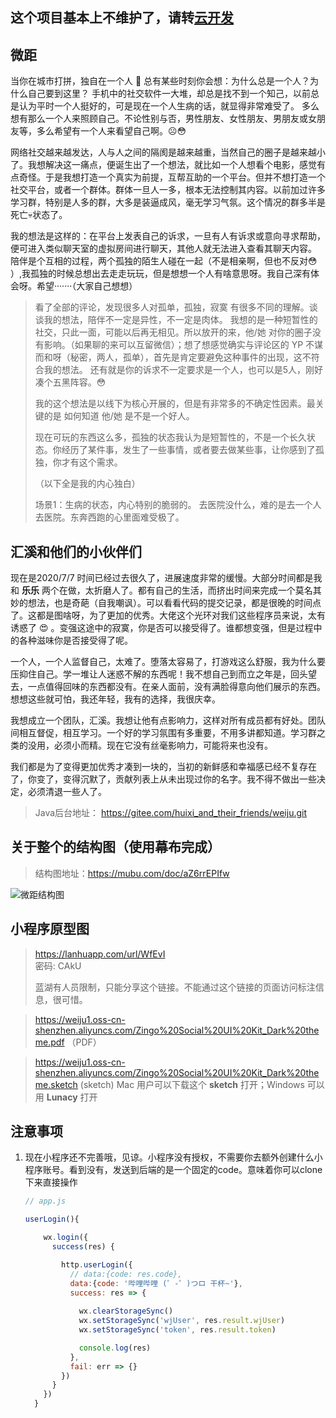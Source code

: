## 这个项目基本上不维护了，请转[云开发](https://gitee.com/huixi_and_their_friends/weiju-wechat-cloud/tree/master_v2/)
## 微距

当你在城市打拼，独自在一个人 🧑 总有某些时刻你会想：为什么总是一个人？为什么自己要到这里？
手机中的社交软件一大堆，却总是找不到一个知己，以前总是认为平时一个人挺好的，可是现在一个人生病的话，就显得非常难受了。
多么想有那么一个人来照顾自己。不论性别与否，男性朋友、女性朋友、男朋友或女朋友等，多么希望有一个人来看望自己啊。☹😳

网络社交越来越发达，人与人之间的隔阂是越来越重，当然自己的圈子是越来越小了。我想解决这一痛点，便诞生出了一个想法，就比如一个人想看个电影，感觉有点奇怪。于是我想打造一个真实为前提，互帮互助的一个平台。但并不想打造一个社交平台，或者一个群体。群体一旦人一多，根本无法控制其内容。以前加过许多学习群，特别是人多的群，大多是装逼成风，毫无学习气氛。这个情况的群多半是死亡:skull:状态了。

我的想法是这样的：在平台上发表自己的诉求，一旦有人有诉求或意向寻求帮助，便可进入类似聊天室的虚拟房间进行聊天，其他人就无法进入查看其聊天内容。  
陪伴是个互相的过程，两个孤独的陌生人碰在一起（不是相亲啊，但也不反对:flushed:  ）,我孤独的时候总想出去走走玩玩，但是想想一个人有啥意思呀。我自己深有体会呀。希望·······（大家自己想想）

> 看了全部的评论，发现很多人对孤单，孤独，寂寞 有很多不同的理解。谈谈我的想法，陪伴不一定是异性，不一定是肉体。 我想的是一种短暂性的社交，只此一面，可能以后再无相见。所以放开的来，他/她 对你的圈子没有影响。（如果聊的来可以互留微信）；想了想感觉确实与评论区的 YP 不谋而和呀（秘密，两人，孤单），首先是肯定要避免这种事件的出现，这不符合我的想法。 还有就是你的诉求不一定要求是一个人，也可以是5人，刚好凑个五黑阵容。:flushed: 
>
> 我的这个想法是以线下为核心开展的，但是有非常多的不确定性因素。最关键的是 如何知道 他/她 是不是一个好人。
>
> 现在可玩的东西这么多，孤独的状态我认为是短暂性的，不是一个长久状态。你经历了某件事，发生了一些事情，或者要去做某些事，让你感到了孤独，你才有这个需求。
>
> 
>
> （以下全是我的内心独白）
>
> 场景1：生病的状态，内心特别的脆弱的。 去医院没什么，难的是去一个人去医院。东奔西跑的心里面难受极了。



## 汇溪和他们的小伙伴们

现在是2020/7/7 时间已经过去很久了，进展速度非常的缓慢。大部分时间都是我和  **乐乐**  两个在做，太折磨人了。都有自己的生活，而挤出时间来完成一个莫名其妙的想法，也是奇葩（自我嘲讽）。可以看看代码的提交记录，都是很晚的时间点了。这都是图啥呀，为了更加的优秀。大佬这个光环对我们这些程序员来说，太有诱惑了 :heart_eyes: 。变强这途中的寂寞，你是否可以接受得了。谁都想变强，但是过程中的各种滋味你是否接受得了呢。

一个人，一个人监督自己，太难了。堕落太容易了，打游戏这么舒服，我为什么要压抑住自己。学一堆让人迷惑不解的东西呢！我不想自己到而立之年是，回头望去，一点值得回味的东西都没有。在亲人面前，没有满脸得意向他们展示的东西。想想这些就可怕，我还年轻，我有的选择，我很庆幸。

我想成立一个团队，汇溪。我想让他有点影响力，这样对所有成员都有好处。团队间相互督促，相互学习。一个好的学习氛围有多重要，不用多讲都知道。学习群之类的没用，必须小而精。现在它没有丝毫影响力，可能将来也没有。

我们都是为了变得更加优秀才凑到一块的，当初的新鲜感和幸福感已经不复存在了，你变了，变得沉默了，贡献列表上从未出现过你的名字。我不得不做出一些决定，必须清退一些人了。



> Java后台地址： https://gitee.com/huixi_and_their_friends/weiju.git







## 关于整个的结构图（使用幕布完成）

> 结构图地址：https://mubu.com/doc/aZ6rrEPIfw

![微距结构图](https://weiju1.oss-cn-shenzhen.aliyuncs.com/xiaochengxu-readme/%E5%BE%AE%E8%B7%9D2020.2.7.png)



## 小程序原型图



> https://lanhuapp.com/url/WfEvI   
> 密码: CAkU
>
> 蓝湖有人员限制，只能分享这个链接。不能通过这个链接的页面访问标注信息，很可惜。



> https://weiju1.oss-cn-shenzhen.aliyuncs.com/Zingo%20Social%20UI%20Kit_Dark%20theme.pdf   （PDF）



> https://weiju1.oss-cn-shenzhen.aliyuncs.com/Zingo%20Social%20UI%20Kit_Dark%20theme.sketch  (sketch)   Mac 用户可以下载这个 **sketch** 打开；Windows 可以用 **Lunacy** 打开



## 注意事项

1. 现在小程序还不完善哦，见谅。小程序没有授权，不需要你去额外创建什么小程序账号。看到没有，发送到后端的是一个固定的code。意味着你可以clone 下来直接操作

   ```javascript
   // app.js  
   
   userLogin(){
   
       wx.login({
         success(res) {
   
           http.userLogin({
             // data:{code: res.code},
             data:{code: '哔哩哔哩 (゜-゜)つロ 干杯~'},
             success: res => {
               
               wx.clearStorageSync()
               wx.setStorageSync('wjUser', res.result.wjUser)
               wx.setStorageSync('token', res.result.token)
   
               console.log(res)
             },
             fail: err => {}
           })
         }
       })
     }
   ```

   


